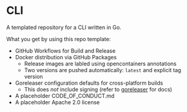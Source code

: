 # CLI

A templated repository for a CLI written in Go.

What you get by using this repo template:

* GitHub Workflows for Build and Release
* Docker distribution via GitHub Packages
  - Release images are labled using opencontainers annotations
  - Two versions are pushed automatically: `latest` and explicit tag version
* Goreleaser configuration defaults for cross-platform builds
  - This does _not_ include signing (refer to [goreleaser](https://goreleaser.com/sign/) for docs)
* A placeholder CODE_OF_CONDUCT.md
* A placeholder Apache 2.0 license
